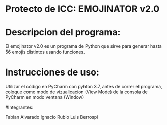 # Protecto de ICC: EMOJINATOR v2.0

# Descripcion del programa:

El emojinator v2.0 es un programa de Python que sirve para generar 
hasta 56 emojis distintos usando funciones.

# Instrucciones de uso:

Utilizar el código en PyCharm con pyhton 3.7, antes de correr el programa,
coloque como modo de vizualicacion (View Mode) de la consola de PyCharm en modo ventana (Window)

#Integrantes:

Fabian Alvarado
Ignacio Rubio
Luis Berrospi
